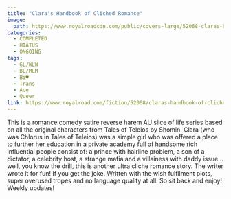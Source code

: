 ```yaml
---
title: "Clara's Handbook of Cliched Romance"
image: 
  path: https://www.royalroadcdn.com/public/covers-large/52068-claras-handbook-of-cliched-romance.jpg
categories:
  - COMPLETED
  - HIATUS
  - ONGOING
tags:
  - GL/WLW
  - BL/MLM
  - Bi♥
  - Trans
  - Ace
  - Queer
link: https://www.royalroad.com/fiction/52068/claras-handbook-of-cliched-romance
---
```


This is a romance comedy satire reverse harem AU slice of life series based on all the original characters from Tales of Teleios by Shomin. Clara (who was Chlorus in Tales of Teleios) was a simple girl who was offered a place to further her education in a private academy full of handsome rich influential people consist of: a prince with hairline problem, a son of a dictator, a celebrity host, a strange mafia and a villainess with daddy issue... well, you know the drill, this is another ultra cliche romance story. The writer wrote it for fun! If you get the joke. Written with the wish fulfilment plots, super overused tropes and no language quality at all. So sit back and enjoy! Weekly updates!

